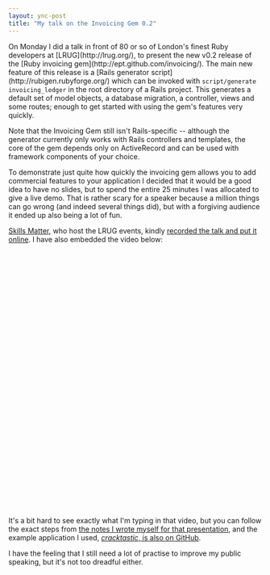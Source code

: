 ```yaml
---
layout: ync-post
title: "My talk on the Invoicing Gem 0.2"
---
```


<p>On Monday I did a talk in front of 80 or so of London's finest Ruby developers at
[LRUG](http://lrug.org/), to present the new v0.2 release of the
[Ruby invoicing gem](http://ept.github.com/invoicing/). The main new feature of this release is a
[Rails generator script](http://rubigen.rubyforge.org/) which can be invoked with
<code>script/generate invoicing_ledger</code> in the root directory of a Rails project. This
generates a default set of model objects, a database migration, a controller, views and some routes;
enough to get started with using the gem's features very quickly.</p>

Note that the Invoicing Gem still
isn't Rails-specific -- although the generator currently only works with Rails controllers and
templates, the core of the gem depends only on ActiveRecord and can be used with framework
components of your choice.

To demonstrate just quite how quickly the invoicing gem allows you to
add commercial features to your application I decided that it would be a good idea to have no
slides, but to spend the entire 25 minutes I was allocated to give a live demo. That is rather scary
for a speaker because a million things can go wrong (and indeed several things did), but with a
forgiving audience it ended up also being a lot of
fun.

[Skills Matter](http://skillsmatter.com/), who host the LRUG events, kindly
[recorded the talk and put it online](http://skillsmatter.com/podcast/ajax-ria/invoicing-gem). I
have also embedded the video
below:

<object width="550px"
height="512px">
<param name="allowfullscreen" value="true"
/>
<param name="allowscriptaccess" value="always"
/>
<param name="movie"
value="http://vimeo.com/moogaloop.swf?clip_id=4279902&amp;server=vimeo.com&amp;show_title=1&amp;show_byline=1&amp;show_portrait=0&amp;color=00ADEF&amp;fullscreen=1"
/>
<embed
src="http://vimeo.com/moogaloop.swf?clip_id=4279902&amp;server=vimeo.com&amp;show_title=1&amp;show_byline=1&amp;show_portrait=0&amp;color=00ADEF&amp;fullscreen=1"
type="application/x-shockwave-flash" allowfullscreen="true" allowscriptaccess="always" width="550px"
height="512px"></embed>
</object>

It's a bit hard to see exactly what I'm typing in that video, but
you can follow the exact steps from
[the notes I wrote myself for that
presentation](http://ept.github.com/invoicing/2009/04/21/invoicing-0-2-generator.html), and the
example application I used,
[*cracktastic*, is also on GitHub](http://github.com/ept/cracktastic).

I have the feeling that I
still need a lot of practise to improve my public speaking, but it's not too dreadful either.
